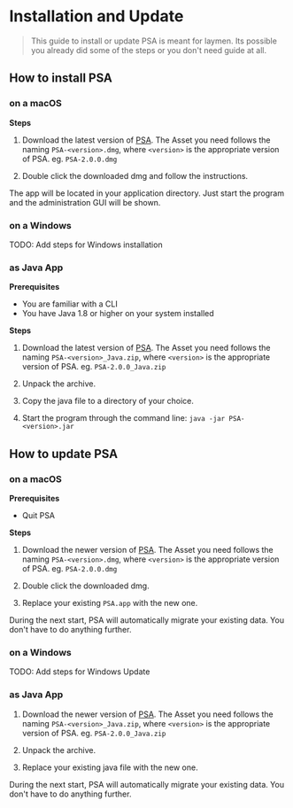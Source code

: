 # Installation and Update

> This guide to install or update PSA is meant for laymen. Its possible you already did some of the steps or you don't need  guide at all.

## How to install PSA

### on a macOS

**Steps**

1. Download the latest version of [PSA](https://github.com/BilledTrain380/sporttag-psa/releases).
The Asset you need follows the naming `PSA-<version>.dmg`, where `<version>` is the appropriate version of PSA.
eg. `PSA-2.0.0.dmg`

2. Double click the downloaded dmg and follow the instructions.

The app will be located in your application directory. Just start the program and the administration GUI will be shown.

### on a Windows

TODO: Add steps for Windows installation

### as Java App

**Prerequisites**
* You are familiar with a CLI
* You have Java 1.8 or higher on your system installed

**Steps**

1. Download the latest version of [PSA](https://github.com/BilledTrain380/sporttag-psa/releases).
The Asset you need follows the naming `PSA-<version>_Java.zip`, where `<version>` is the appropriate version of PSA.
eg. `PSA-2.0.0_Java.zip`

2. Unpack the archive.

3. Copy the java file to a directory of your choice.

4. Start the program through the command line: `java -jar PSA-<version>.jar`

## How to update PSA

### on a macOS

**Prerequisites**
* Quit PSA

**Steps**

1. Download the newer version of [PSA](https://github.com/BilledTrain380/sporttag-psa/releases).
The Asset you need follows the naming `PSA-<version>.dmg`, where `<version>` is the appropriate version of PSA.
eg. `PSA-2.0.0.dmg`

2. Double click the downloaded dmg.

3. Replace your existing `PSA.app` with the new one.

During the next start, PSA will automatically migrate your existing data. You don't have to do anything further.

### on a Windows

TODO: Add steps for Windows Update

### as Java App

1. Download the newer version of [PSA](https://github.com/BilledTrain380/sporttag-psa/releases).
The Asset you need follows the naming `PSA-<version>_Java.zip`, where `<version>` is the appropriate version of PSA.
eg. `PSA-2.0.0_Java.zip`

2. Unpack the archive.

3. Replace your existing java file with the new one.

During the next start, PSA will automatically migrate your existing data. You don't have to do anything further.